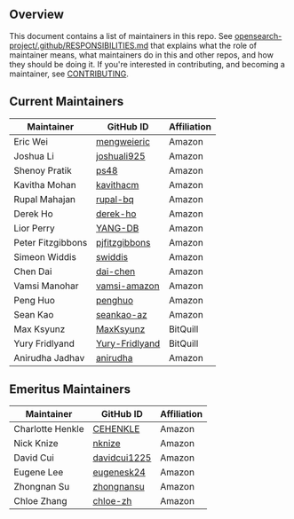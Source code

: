 ## Overview

This document contains a list of maintainers in this repo. See [opensearch-project/.github/RESPONSIBILITIES.md](https://github.com/opensearch-project/.github/blob/main/RESPONSIBILITIES.md#maintainer-responsibilities) that explains what the role of maintainer means, what maintainers do in this and other repos, and how they should be doing it. If you're interested in contributing, and becoming a maintainer, see [CONTRIBUTING](CONTRIBUTING.md).

## Current Maintainers

| Maintainer        | GitHub ID                                           | Affiliation |
| ----------------- | -------------------------------------------------   | ----------- |
| Eric Wei          | [mengweieric](https://github.com/mengweieric)       | Amazon      |
| Joshua Li         | [joshuali925](https://github.com/joshuali925)       | Amazon      |
| Shenoy Pratik     | [ps48](https://github.com/ps48)                     | Amazon      |
| Kavitha Mohan     | [kavithacm](https://github.com/kavithacm)           | Amazon      |
| Rupal Mahajan     | [rupal-bq](https://github.com/rupal-bq)             | Amazon      |
| Derek Ho          | [derek-ho](https://github.com/derek-ho)             | Amazon      |
| Lior Perry        | [YANG-DB](https://github.com/YANG-DB)               | Amazon      |
| Peter Fitzgibbons | [pjfitzgibbons](https://github.com/pjfitzgibbons)   | Amazon      |
| Simeon Widdis     | [swiddis](https://github.com/swiddis)               | Amazon      |
| Chen Dai          | [dai-chen](https://github.com/dai-chen)             | Amazon      |
| Vamsi Manohar     | [vamsi-amazon](https://github.com/vamsi-amazon)     | Amazon      |
| Peng Huo          | [penghuo](https://github.com/penghuo)               | Amazon      |
| Sean Kao          | [seankao-az](https://github.com/seankao-az)         | Amazon      |
| Max Ksyunz        | [MaxKsyunz](https://github.com/MaxKsyunz)           | BitQuill    |
| Yury Fridlyand    | [Yury-Fridlyand](https://github.com/Yury-Fridlyand) | BitQuill    |
| Anirudha Jadhav   | [anirudha](https://github.com/anirudha)             | Amazon      |

## Emeritus Maintainers

| Maintainer        | GitHub ID                                               | Affiliation |
| ----------------- | ------------------------------------------------------- | ----------- |
| Charlotte Henkle  | [CEHENKLE](https://github.com/CEHENKLE)                 | Amazon      |
| Nick Knize        | [nknize](https://github.com/nknize)                     | Amazon      |
| David Cui         | [davidcui1225](https://github.com/davidcui1225)         | Amazon      |
| Eugene Lee        | [eugenesk24](https://github.com/eugenesk24)             | Amazon      |
| Zhongnan Su       | [zhongnansu](https://github.com/zhongnansu)             | Amazon      |
| Chloe Zhang       | [chloe-zh](https://github.com/chloe-zh)                 | Amazon      |
